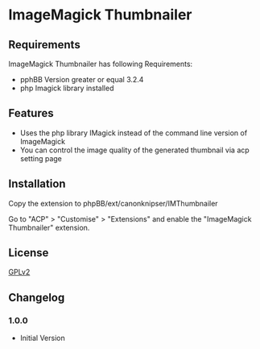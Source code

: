 # ImageMagick Thumbnailer

## Requirements

ImageMagick Thumbnailer has following Requirements:

- pphBB Version greater or equal 3.2.4
- php Imagick library installed

## Features

- Uses the php library IMagick instead of the command line version of ImageMagick
- You can control the image quality of the generated thumbnail via acp setting page

## Installation

Copy the extension to phpBB/ext/canonknipser/IMThumbnailer

Go to "ACP" > "Customise" > "Extensions" and enable the "ImageMagick Thumbnailer" extension.

## License

[GPLv2](license.txt)

## Changelog

### 1.0.0

- Initial Version